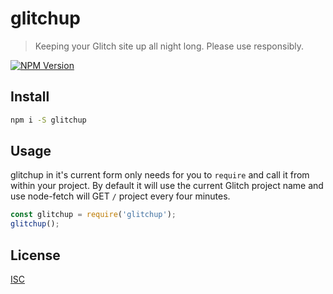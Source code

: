 # glitchup

> Keeping your Glitch site up all night long. Please use responsibly.

[![NPM Version][npm-image]][npm-url]

## Install

```bash
npm i -S glitchup
```

## Usage

glitchup in it's current form only needs for you to `require` and call it from within your project. By default it will use the current Glitch project name and use node-fetch will GET `/` project every four minutes.

```javascript
const glitchup = require('glitchup');
glitchup();
```

## License

[ISC](https://choosealicense.com/licenses/isc/)

[npm-image]: https://img.shields.io/npm/v/glitchup.svg
[npm-url]: https://npmjs.org/package/glitchup
